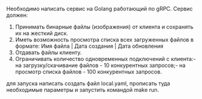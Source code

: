 Необходимо написать сервис на Golang работающий по gRPC.
 Сервис должен:
 1) Принимать бинарные файлы (изображения) от клиента и сохранять их на жесткий
 диск.
 2) Иметь возможность просмотра списка всех загруженных файлов в формате:
 Имя файла | Дата создания | Дата обновления
 3) Отдавать файлы клиенту.
 4) Ограничивать количество одновременных подключений с клиента:- на загрузку/скачивание файлов - 10 конкурентных запросов;- на просмотр списка файлов - 100 конкурентных запросов.

 для запуска написать создать файл local.yaml, прописать туда необходимые параметры и запустить командой make run.